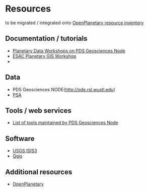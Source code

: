 # Resources

to be migrated / integrated onto [OpenPlanetary resource inventory](https://github.com/openplanetary/resources)

## Documentation / tutorials

* [Planetary Data Workshops on PDS Geosciences Node](http://pds-geosciences.wustl.edu/workshops/default.htm)
* [ESAC Planetary GIS Workshop](https://issues.cosmos.esa.int/psawiki/display/GISWS/ESAC+Planetary+GIS+Workshop+2015+Wiki)
* 
## Data

* PDS Geosciences NODE(http://ode.rsl.wustl.edu)
* [PSA](http://www.rssd.esa.int/index.php?project=PSA)

## Tools / web services

* [List of tools maintained by PDS Geosciences Node](http://pds-geosciences.wustl.edu/tools/)

## Software

* [USGS ISIS3](https://isis.astrogeology.usgs.gov/documents/InstallGuide/index.html)
* [Qgis](http://qgis.org/en/site/)


## Additional resources
* [OpenPlanetary](http://openplanetary.github.io/)
